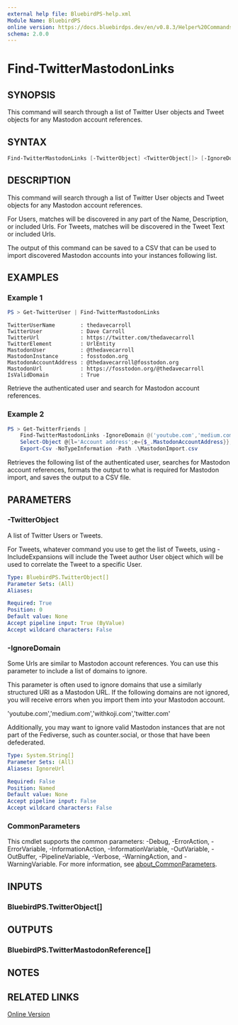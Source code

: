 ```yaml
---
external help file: BluebirdPS-help.xml
Module Name: BluebirdPS
online version: https://docs.bluebirdps.dev/en/v0.8.3/Helper%20Commands/Find-TwitterMastodonLinks
schema: 2.0.0
---
```


# Find-TwitterMastodonLinks

## SYNOPSIS

This command will search through a list of Twitter User objects and Tweet objects for any Mastodon account references.

## SYNTAX

```powershell
Find-TwitterMastodonLinks [-TwitterObject] <TwitterObject[]> [-IgnoreDomain <String[]>] [<CommonParameters>]
```

## DESCRIPTION

This command will search through a list of Twitter User objects and Tweet objects for any Mastodon account references.

For Users, matches will be discovered in any part of the Name, Description, or included Urls.
For Tweets, matches will be discovered in the Tweet Text or included Urls.

The output of this command can be saved to a CSV that can be used to import discovered Mastodon accounts into your instances following list.

## EXAMPLES

### Example 1

```powershell
PS > Get-TwitterUser | Find-TwitterMastodonLinks
```

```text
TwitterUserName        : thedavecarroll
TwitterUser            : Dave Carroll
TwitterUrl             : https://twitter.com/thedavecarroll
TwitterElement         : UrlEntity
MastodonUser           : @thedavecarroll
MastodonInstance       : fosstodon.org
MastodonAccountAddress : @thedavecarroll@fosstodon.org
MastodonUrl            : https://fosstodon.org/@thedavecarroll
IsValidDomain          : True
```

Retrieve the authenticated user and search for Mastodon account references.

### Example 2

```powershell
PS > Get-TwitterFriends |
    Find-TwitterMastodonLinks -IgnoreDomain @('youtube.com','medium.com','withkoji.com','twitter.com','counter.social') |
    Select-Object @{l='Account address';e={$_.MastodonAccountAddress}},@{l='Show boosts';e={$true}} |
    Export-Csv -NoTypeInformation -Path .\MastodonImport.csv
```

Retrieves the following list of the authenticated user, searches for Mastodon account references, formats the output to what is required for Mastodon import, and saves the output to a CSV file.

## PARAMETERS

### -TwitterObject

A list of Twitter Users or Tweets.

For Tweets, whatever command you use to get the list of Tweets, using -IncludeExpansions will include the Tweet author User object which will be used to correlate the Tweet to a specific User.

```yaml
Type: BluebirdPS.TwitterObject[]
Parameter Sets: (All)
Aliases:

Required: True
Position: 0
Default value: None
Accept pipeline input: True (ByValue)
Accept wildcard characters: False
```

### -IgnoreDomain

Some Urls are similar to Mastodon account references. You can use this parameter to include a list of domains to ignore.

This parameter is often used to ignore domains that use a similarly structured URI as a Mastodon URL.
If the following domains are not ignored, you will receive errors when you import them into your Mastodon account.

'youtube.com','medium.com','withkoji.com','twitter.com'

Additionally, you may want to ignore valid Mastodon instances that are not part of the Fediverse, such as counter.social, or those that have been defederated.

```yaml
Type: System.String[]
Parameter Sets: (All)
Aliases: IgnoreUrl

Required: False
Position: Named
Default value: None
Accept pipeline input: False
Accept wildcard characters: False
```

### CommonParameters

This cmdlet supports the common parameters: -Debug, -ErrorAction, -ErrorVariable, -InformationAction, -InformationVariable, -OutVariable, -OutBuffer, -PipelineVariable, -Verbose, -WarningAction, and -WarningVariable. For more information, see [about_CommonParameters](http://go.microsoft.com/fwlink/?LinkID=113216).

## INPUTS

### BluebirdPS.TwitterObject[]

## OUTPUTS

### BluebirdPS.TwitterMastodonReference[]

## NOTES

## RELATED LINKS

[Online Version](https://docs.bluebirdps.dev/en/v0.8.3/Helper%20Commands/Find-TwitterMastodonLinks)
